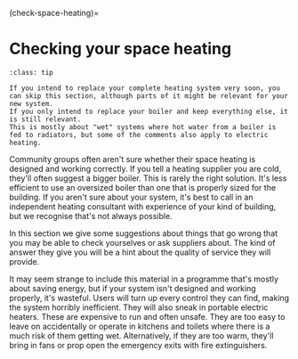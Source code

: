 (check-space-heating)=
# Checking your space heating

```{admonition} For those keeping their existing heating systems
:class: tip

If you intend to replace your complete heating system very soon, you can skip this section, although parts of it might be relevant for your new system.  
If you only intend to replace your boiler and keep everything else, it is still relevant.
This is mostly about "wet" systems where hot water from a boiler is fed to radiators, but some of the comments also apply to electric heating.
```

Community groups often aren't sure whether their space heating is designed and working correctly.  If you tell a heating supplier you are cold, they'll often suggest a bigger boiler. This is rarely the right solution. It's less efficient to use an oversized boiler than one that is properly sized for the building.   If you aren't sure about your system, it's best to call in an independent heating consultant with experience of your kind of building, but we recognise that's not always possible.

In this section we give some suggestions about things that go wrong that you may be able to check yourselves or ask suppliers about.  The kind of answer they give you will be a hint about the quality of service they will provide.  

It may seem strange to include this material in a programme that's mostly about saving energy, but if your system isn't designed and working properly, it's wasteful.  Users will turn up every control they can find, making the system horribly inefficient.  They will also sneak in portable electric heaters.  These are expensive to run and often unsafe.  They are too easy to leave on accidentally or operate in kitchens and toilets where there is a much risk of them getting wet.  Alternatively, if they  are too warm, they'll bring in fans or prop open the emergency exits with fire extinguishers.